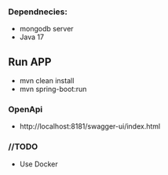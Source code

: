 
### Dependnecies:
- mongodb server
- Java 17
## Run APP
- mvn clean install
- mvn spring-boot:run
### OpenApi
- http://localhost:8181/swagger-ui/index.html
### //TODO 
- Use Docker
